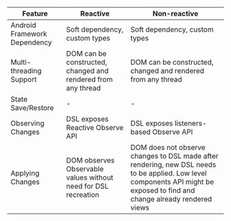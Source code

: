 | Feature                      | Reactive                                                       | Non-reactive                                                                                                                                                                |
|------------------------------|----------------------------------------------------------------|-----------------------------------------------------------------------------------------------------------------------------------------------------------------------------|
| Android Framework Dependency | Soft dependency, custom types                                  | Soft dependency, custom types                                                                                                                                               |
| Multi-threading Support      | DOM can be constructed, changed and rendered from any thread   | DOM can be constructed, changed and rendered from any thread                                                                                                                |
| State Save/Restore           | -                                                              | -                                                                                                                                                                           |
| Observing Changes            | DSL exposes Reactive Observe API                               | DSL exposes listeners-based Observe API                                                                                                                                     |
| Applying Changes             | DOM observes Observable values without need for DSL recreation | DOM does not observe changes to DSL made after rendering, new DSL needs to be applied. Low level components API might be exposed to find and change already rendered views  |
